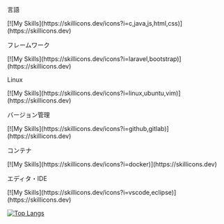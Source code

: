 <p>言語</p>
[![My Skills](https://skillicons.dev/icons?i=c,java,js,html,css)](https://skillicons.dev)

<p>フレームワーク</p>
[![My Skills](https://skillicons.dev/icons?i=laravel,bootstrap)](https://skillicons.dev)

<p>Linux</p>
[![My Skills](https://skillicons.dev/icons?i=linux,ubuntu,vim)](https://skillicons.dev)

<p>バージョン管理</p>
[![My Skills](https://skillicons.dev/icons?i=github,gitlab)](https://skillicons.dev)

<p>コンテナ</p>
[![My Skills](https://skillicons.dev/icons?i=docker)](https://skillicons.dev)

<p>エディタ・IDE</p>
[![My Skills](https://skillicons.dev/icons?i=vscode,eclipse)](https://skillicons.dev)

[![Top Langs](https://github-readme-stats.vercel.app/api/top-langs/?username=tkura37&theme=onedark)](https://github.com/anuraghazra/github-readme-stats)
